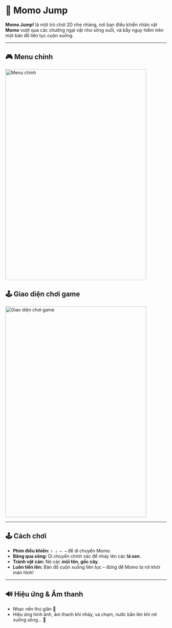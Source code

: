 # 🐾 Momo Jump

**Momo Jump!** là một trò chơi 2D nhẹ nhàng, nơi bạn điều khiển nhân vật **Momo** vượt qua các chướng ngại vật như sông suối, và bẫy nguy hiểm trên một bản đồ liên tục cuộn xuống.

---

<h2>🎮 Menu chính</h2>
<img src="assets/menu.png" alt="Menu chính" width="440" height="660"/>

<h2>🕹️ Giao diện chơi game</h2>
<img src="assets/gameplay.png" alt="Giao diện chơi game" width="440" height="660"/>

---

## 🕹️ Cách chơi

- **Phím điều khiển:** `↑ ↓ ← →` để di chuyển Momo.
- **Băng qua sông:** Di chuyển chính xác để nhảy lên các **lá sen**.
- **Tránh vật cản:** Né các **mũi tên**, **gốc cây**.
- **Luôn tiến lên:** Bản đồ cuộn xuống liên tục – đừng để Momo bị rơi khỏi màn hình!

---

## 🔊 Hiệu ứng & Âm thanh

- Nhạc nền thư giãn 🌿  
- Hiệu ứng hình ảnh, âm thanh khi nhảy, va chạm, nước bắn lên khi rơi xuống sông... 🎵
